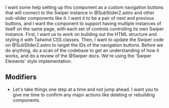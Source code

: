 I want some help setting up this component as a custom navigation buttons that will connect to the Swiper instance in @SubSlider2.astro and other sub-slider components like it. I want it to be a pair of next and previous buttons, and I want the component to support having multiple instances of itself on the same page, with each set of controls controlling its own Swiper instance. First, I want us to work on building out the HTML structure and styling it with Tailwind CSS classes. Then, I want to update the Swiper code on @SubSlider2.astro to target the IDs of the navigation buttons. Before we do anything, do a scan of the codebase to get an understanding of how it works, and do a review of the @Swiper docs. We're using the 'Swiper Elements' style implementation. 

## Modifiers
- Let's take things one step at a time and not jump ahead. I want you to give me time to confirm any major actions like deleting or rebuilding components.